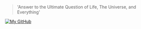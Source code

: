> 'Answer to the Ultimate Question of Life, The Universe, and Everything'

[![My GitHub ](https://github-readme-stats.vercel.app/api?username=yuzhicheng22)]()



